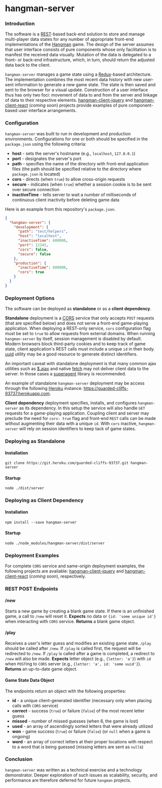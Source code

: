 # hangman-server

### Introduction

The software is a [REST](https://en.wikipedia.org/wiki/Representational_state_transfer)-based 
back-end solution to store and manage multi-player data states for any number of
appropriate front-end implementations of the [Hangman](https://en.wikipedia.org/wiki/Hangman_(game))
game.  The design of the server assumes that user interface consists of pure 
components whose only facilitation is to manifest the received data visually.
Mutation of the data is delegated to a front- or back-end infrastructure, which,
in turn, should return the adjusted data back to the client.

`hangman-server` manages a game state using a [Redux](http://redux.js.org/)-based
architecture.  The implementation combines the most recent data history with new 
user-sent information to generate a new game state.  The state is then saved and 
sent to the browser for a visual update.  Construction of a user interface thus 
has only two foci: movement of data to and from the server and linkage of data 
to their respective elements.  [hangman-client-jquery](https://github.com/aptivator/hangman-client-jquery)
and [hangman-client-react]() (*coming soon*) projects provide examples of pure 
component-based user interface arrangements.

### Configuration

`hangman-server` was built to run in development and production environments.
Configurations for one or both should be specified in the `package.json` using
the following criteria:

* **host** - sets the server's hostname (e.g., `localhost`, `127.0.0.1`)
* **port** - designates the server's port
* **path** - specifies the name of the directory with front-end application files
  (the path should be specified relative to the directory where `package.json` 
  is located)
* **cors** - directs (when `true`) to allow cross-origin requests
* **secure** - indicates (when `true`) whether a session cookie is to be sent
  over secure connection
* **inactiveTime** - tells server to wait a number of milliseconds of continuous
  client inactivity before deleting game data

Here is an example from this repository's `package.json`.

```json
{
  "hangman-server": {
    "development": {
      "path": "test/helpers",
      "host": "localhost",
      "inactiveTime": 600000,
      "port": 12345,
      "cors": false,
      "secure": false
    },
    "production": {
      "inactiveTime": 600000,
      "cors": true
    }
  }  
}
```

### Deployment Options

The software can be deployed as **standalone** or as a **client dependency**.

**Standalone** deployment is a [CORS](https://en.wikipedia.org/wiki/Cross-origin_resource_sharing)
service that only accepts `POST` requests (that are specified below) and does
not serve a front-end game-playing application.  When deploying a REST-only 
service, `cors` configuration flag must be set to `true` to allow requests from
external domains.  When running `hangman-server` by itself, session management 
is disabled by default.  Modern browsers block third-party cookies and to keep 
track of game state, client application's REST calls must include a unique `id`
in their body.  [uuid](https://www.npmjs.com/package/uuid) utility may be a good
resource to generate distinct identifiers.

An important caveat with standalone deployment is that many common ajax utilities
such as [$.ajax](http://api.jquery.com/jquery.ajax/) and native [fetch](https://developer.mozilla.org/en-US/docs/Web/API/Fetch_API/Using_Fetch)
may not deliver client data to the server.  In those cases a [superagent](https://visionmedia.github.io/superagent/)
library is recommended.

An example of standalone `hangman-server` deployment may be access through the
following [Heroku](https://www.heroku.com/) instance: https://guarded-cliffs-93737.herokuapp.com.  

**Client dependency** deployment specifies, installs, and configures 
`hangman-server` as its dependency.  In this setup the service will also handle
`GET` requests for a game-playing application.  Coupling client and server
may preclude the need for `cors: true` flag and front-end `REST` calls can be 
made without augmenting their data with a unique `id`.  With `cors` inactive,
`hangman-server` will rely on session identifiers to keep tack of game states.

### Deploying as Standalone

#### Installation

```
git clone https://git.heroku.com/guarded-cliffs-93737.git hangman-server
```

#### Startup

```
node ./dist/server
```

### Deploying as Client Dependency

#### Installation

```
npm install --save hangman-server
```

#### Startup

```
node ./node_modules/hangman-server/dist/server
```

### Deployment Examples

For complete `CORS` service and same-origin deployment examples, the following
projects are available: [hangman-client-jquery](https://github.com/aptivator/hangman-client-jquery) 
and [hangman-client-react]() (*coming soon*), respectively.

### REST POST Endpoints

#### /new

Starts a new game by creating a blank game state.  If there is an unfinished game,
a call to `/new` will reset it.  **Expects** no data or `{id: 'some unique id'}`
when interacting with `CORS` service.  **Returns** a blank game object.

#### /play

Receives a user's letter guess and modifies an existing game state.  `/play` should
be called after `/new`.  If `/play` is called first, the request will be redirected
to `/new`.  If `/play` is called after a game is completed, a redirect to `/new` 
will also be made.  **Expects** letter object (e.g., `{letter: 'a'}`) with `id`
when `POST`ing to `CORS` server (e.g., `{letter: 'a', id: 'some uuid'}`).
**Returns** an up-to-date game object.

#### Game State Data Object

The endpoints return an object with the following properties:

* **id** - a unique client-generated identifier (necessary only when placing 
  calls with `CORS` service)
* **correct** - success (`true`) or failure (`false`) of the most recent letter 
  guess
* **missed** - number of missed guesses (when 6, the game is lost)
* **used** - an array of ascendingly sorted letters that were already utilized
* **won** - game success (`true`) or failure (`false`) (or `null` when a game is
  ongoing)
* **word** - an array of correct letters at their proper locations with
  respect to a word that is being guessed (missing letters are sent as `null`s)

### Conclusion

`hangman-server` was written as a technical exercise and a technology demonstrator.
Deeper exploration of such issues as scalability, security, and performance are
therefore deferred for future `hangman` projects. 
